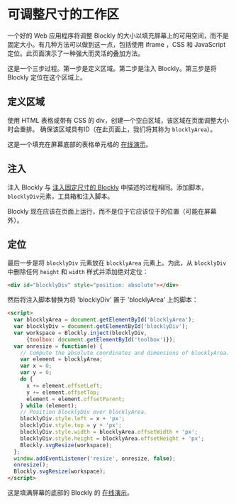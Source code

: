 # 可调整尺寸的工作区

一个好的 Web 应用程序将调整 Blockly 的大小以填充屏幕上的可用空间，而不是固定大小。有几种方法可以做到这一点，包括使用 iframe ，CSS 和 JavaScript 定位。此页面演示了一种强大而灵活的叠加方法。

这是一个三步过程。第一步是定义区域。第二步是注入 Blockly。第三步是将 Blockly 定位在这个区域上。

## 定义区域

使用 HTML 表格或带有 CSS 的 div，创建一个空白区域，该区域在页面调整大小时会重排。 确保该区域具有ID（在此页面上，我们将其称为 `blocklyArea`）。

这是一个填充在屏幕底部的表格单元格的 [在线演示](https://blockly-demo.appspot.com/static/demos/resizable/index.html)。

## 注入

注入 Blockly 与 [注入固定尺寸的 Blockly](/guides/configure/fixed-size) 中描述的过程相同。添加脚本，`blocklyDiv`元素，工具箱和注入脚本。

Blockly 现在应该在页面上运行，而不是位于它应该位于的位置（可能在屏幕外）。

## 定位

最后一步是将 `blocklyDiv` 元素放在 `blocklyArea` 元素上。为此，从 `blocklyDiv` 中删除任何 `height` 和 `width` 样式并添加绝对定位：

```html
<div id="blocklyDiv" style="position: absolute"></div>
```

然后将注入脚本替换为将 'blocklyDiv' 置于 'blocklyArea' 上的脚本：

```html
<script>
  var blocklyArea = document.getElementById('blocklyArea');
  var blocklyDiv = document.getElementById('blocklyDiv');
  var workspace = Blockly.inject(blocklyDiv,
      {toolbox: document.getElementById('toolbox')});
  var onresize = function(e) {
    // Compute the absolute coordinates and dimensions of blocklyArea.
    var element = blocklyArea;
    var x = 0;
    var y = 0;
    do {
      x += element.offsetLeft;
      y += element.offsetTop;
      element = element.offsetParent;
    } while (element);
    // Position blocklyDiv over blocklyArea.
    blocklyDiv.style.left = x + 'px';
    blocklyDiv.style.top = y + 'px';
    blocklyDiv.style.width = blocklyArea.offsetWidth + 'px';
    blocklyDiv.style.height = blocklyArea.offsetHeight + 'px';
    Blockly.svgResize(workspace);
  };
  window.addEventListener('resize', onresize, false);
  onresize();
  Blockly.svgResize(workspace);
</script>
```
这是填满屏幕的底部的 Blockly 的 [在线演示](https://blockly-demo.appspot.com/static/demos/resizable/overlay.html)。